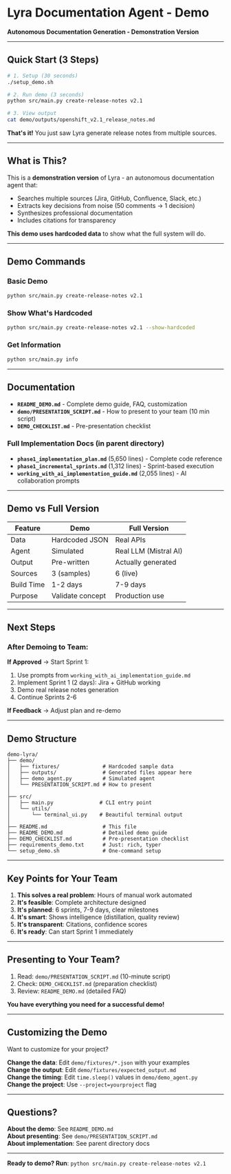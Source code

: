 # Lyra Documentation Agent - Demo

**Autonomous Documentation Generation - Demonstration Version**

---

## Quick Start (3 Steps)

```bash
# 1. Setup (30 seconds)
./setup_demo.sh

# 2. Run demo (3 seconds)
python src/main.py create-release-notes v2.1

# 3. View output
cat demo/outputs/openshift_v2.1_release_notes.md
```

**That's it!** You just saw Lyra generate release notes from multiple sources.

---

## What is This?

This is a **demonstration version** of Lyra - an autonomous documentation agent that:
- Searches multiple sources (Jira, GitHub, Confluence, Slack, etc.)
- Extracts key decisions from noise (50 comments → 1 decision)
- Synthesizes professional documentation
- Includes citations for transparency

**This demo uses hardcoded data** to show what the full system will do.

---

## Demo Commands

### Basic Demo
```bash
python src/main.py create-release-notes v2.1
```

### Show What's Hardcoded
```bash
python src/main.py create-release-notes v2.1 --show-hardcoded
```

### Get Information
```bash
python src/main.py info
```

---

## Documentation

- **`README_DEMO.md`** - Complete demo guide, FAQ, customization
- **`demo/PRESENTATION_SCRIPT.md`** - How to present to your team (10 min script)
- **`DEMO_CHECKLIST.md`** - Pre-presentation checklist

### Full Implementation Docs (in parent directory)
- **`phase1_implementation_plan.md`** (5,650 lines) - Complete code reference
- **`phase1_incremental_sprints.md`** (1,312 lines) - Sprint-based execution
- **`working_with_ai_implementation_guide.md`** (2,055 lines) - AI collaboration prompts

---

## Demo vs Full Version

| Feature | Demo | Full Version |
|---------|------|--------------|
| Data | Hardcoded JSON | Real APIs |
| Agent | Simulated | Real LLM (Mistral AI) |
| Output | Pre-written | Actually generated |
| Sources | 3 (samples) | 6 (live) |
| Build Time | 1-2 days | 7-9 days |
| Purpose | Validate concept | Production use |

---

## Next Steps

### After Demoing to Team:

**If Approved** → Start Sprint 1:
1. Use prompts from `working_with_ai_implementation_guide.md`
2. Implement Sprint 1 (2 days): Jira + GitHub working
3. Demo real release notes generation
4. Continue Sprints 2-6

**If Feedback** → Adjust plan and re-demo

---

## Demo Structure

```
demo-lyra/
├── demo/
│   ├── fixtures/              # Hardcoded sample data
│   ├── outputs/               # Generated files appear here
│   ├── demo_agent.py          # Simulated agent
│   └── PRESENTATION_SCRIPT.md # How to present
│
├── src/
│   ├── main.py               # CLI entry point
│   └── utils/
│       └── terminal_ui.py    # Beautiful terminal output
│
├── README.md                  # This file
├── README_DEMO.md             # Detailed demo guide
├── DEMO_CHECKLIST.md          # Pre-presentation checklist
├── requirements_demo.txt      # Just: rich, typer
└── setup_demo.sh              # One-command setup
```

---

## Key Points for Your Team

1. **This solves a real problem**: Hours of manual work automated
2. **It's feasible**: Complete architecture designed
3. **It's planned**: 6 sprints, 7-9 days, clear milestones  
4. **It's smart**: Shows intelligence (distillation, quality review)
5. **It's transparent**: Citations, confidence scores
6. **It's ready**: Can start Sprint 1 immediately

---

## Presenting to Your Team?

1. Read: `demo/PRESENTATION_SCRIPT.md` (10-minute script)
2. Check: `DEMO_CHECKLIST.md` (preparation checklist)
3. Review: `README_DEMO.md` (detailed FAQ)

**You have everything you need for a successful demo!**

---

## Customizing the Demo

Want to customize for your project?

**Change the data**: Edit `demo/fixtures/*.json` with your examples  
**Change the output**: Edit `demo/fixtures/expected_output.md`  
**Change the timing**: Edit `time.sleep()` values in `demo/demo_agent.py`  
**Change the project**: Use `--project=yourproject` flag

---

## Questions?

**About the demo**: See `README_DEMO.md`  
**About presenting**: See `demo/PRESENTATION_SCRIPT.md`  
**About implementation**: See parent directory docs  

---

**Ready to demo? Run**: `python src/main.py create-release-notes v2.1`

